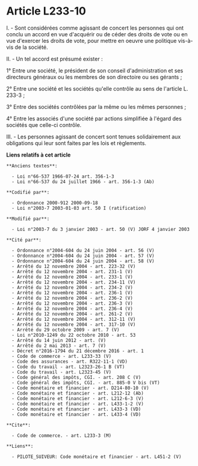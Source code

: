 # Article L233-10

I. - Sont considérées comme agissant de concert les personnes qui ont conclu un accord en vue d'acquérir ou de céder des
droits de vote ou en vue d'exercer les droits de vote, pour mettre en oeuvre une politique vis-à-vis de la société.

II. - Un tel accord est présumé exister :

1° Entre une société, le président de son conseil d'administration et ses directeurs généraux ou les membres de son
directoire ou ses gérants ;

2° Entre une société et les sociétés qu'elle contrôle au sens de l'article L. 233-3 ;

3° Entre des sociétés contrôlées par la même ou les mêmes personnes ;

4° Entre les associés d'une société par actions simplifiée à l'égard des sociétés que celle-ci contrôle.

III. - Les personnes agissant de concert sont tenues solidairement aux obligations qui leur sont faites par les lois et
règlements.

**Liens relatifs à cet article**

	**Anciens textes**:

	  - Loi n°66-537 1966-07-24 art. 356-1-3
	  - Loi n°66-537 du 24 juillet 1966 - art. 356-1-3 (Ab)

	**Codifié par**:

	  - Ordonnance 2000-912 2000-09-18
	  - Loi n°2003-7 2003-01-03 art. 50 I (ratification)

	**Modifié par**:

	  - Loi n°2003-7 du 3 janvier 2003 - art. 50 (V) JORF 4 janvier 2003

	**Cité par**:

	  - Ordonnance n°2004-604 du 24 juin 2004 - art. 56 (V)
	  - Ordonnance n°2004-604 du 24 juin 2004 - art. 57 (V)
	  - Ordonnance n°2004-604 du 24 juin 2004 - art. 58 (V)
	  - Arrêté du 12 novembre 2004 - art. 223-32 (V)
	  - Arrêté du 12 novembre 2004 - art. 231-1 (V)
	  - Arrêté du 12 novembre 2004 - art. 233-1 (V)
	  - Arrêté du 12 novembre 2004 - art. 234-11 (V)
	  - Arrêté du 12 novembre 2004 - art. 234-2 (V)
	  - Arrêté du 12 novembre 2004 - art. 236-1 (V)
	  - Arrêté du 12 novembre 2004 - art. 236-2 (V)
	  - Arrêté du 12 novembre 2004 - art. 236-3 (V)
	  - Arrêté du 12 novembre 2004 - art. 236-4 (V)
	  - Arrêté du 12 novembre 2004 - art. 261-2 (V)
	  - Arrêté du 12 novembre 2004 - art. 312-11 (V)
	  - Arrêté du 12 novembre 2004 - art. 317-10 (V)
	  - Arrêté du 29 octobre 2009 - art. 7 (V)
	  - Loi n°2010-1249 du 22 octobre 2010 - art. 53
	  - Arrêté du 14 juin 2012 - art. (V)
	  - Arrêté du 2 mai 2013 - art. 7 (V)
	  - Décret n°2016-1794 du 21 décembre 2016 - art. 1
	  - Code de commerce - art. L233-33 (V)
	  - Code des assurances - art. R322-11-1 (VD)
	  - Code du travail - art. L2323-26-1 B (VT)
	  - Code du travail - art. L2323-45 (V)
	  - Code général des impôts, CGI. - art. 208 C (V)
	  - Code général des impôts, CGI. - art. 885-0 V bis (VT)
	  - Code monétaire et financier - art. D214-80-10 (V)
	  - Code monétaire et financier - art. L212-12 (Ab)
	  - Code monétaire et financier - art. L212-6-3 (V)
	  - Code monétaire et financier - art. L433-1-2 (V)
	  - Code monétaire et financier - art. L433-3 (VD)
	  - Code monétaire et financier - art. L433-4 (VD)

	**Cite**:

	  - Code de commerce. - art. L233-3 (M)

	**Liens**:

	  - PILOTE_SUIVEUR: Code monétaire et financier - art. L451-2 (V)
